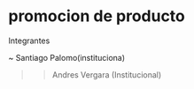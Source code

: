 #  promocion de  producto

Integrantes

~ Santiago  Palomo(instituciona)
>> Andres Vergara (Institucional)
